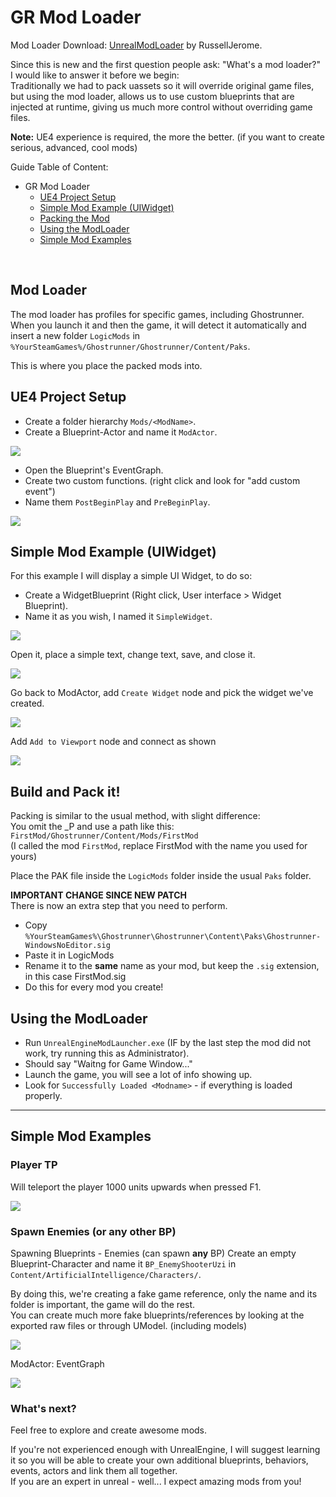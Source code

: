 # GR Mod Loader

Mod Loader Download: [UnrealModLoader](https://github.com/RussellJerome/UnrealModLoader/releases) by RussellJerome.

Since this is new and the first question people ask: "What's a mod loader?" </br>
I would like to answer it before we begin:</br>
Traditionally we had to pack uassets so it will override original game files, but using the mod loader, allows us to use custom blueprints that are injected at runtime, giving us much more control without overriding game files.

**Note:** UE4 experience is required, the more the better. (if you want to create serious, advanced, cool mods)

Guide Table of Content:</br>
- GR Mod Loader
  - [UE4 Project Setup](#ue4-project-setup)
  - [Simple Mod Example (UIWidget)](#simple-mod-example-uiwidget)
  - [Packing the Mod](#build-and-pack-it)
  - [Using the ModLoader](#using-the-modloader)
  - [Simple Mod Examples](#simple-mod-examples)

</br>

## Mod Loader
The mod loader has profiles for specific games, including Ghostrunner. When you launch it and then the game, it will detect it automatically and insert a new folder `LogicMods` in `%YourSteamGames%/Ghostrunner/Ghostrunner/Content/Paks`.  
  
This is where you place the packed mods into.

## UE4 Project Setup
- Create a folder hierarchy `Mods/<ModName>`.
- Create a Blueprint-Actor and name it `ModActor`.

![](Images/mod1.png)

- Open the Blueprint's EventGraph.
- Create two custom functions. (right click and look for "add custom event")
- Name them `PostBeginPlay` and `PreBeginPlay`.

![](Images/mod2.png)

## Simple Mod Example (UIWidget)

For this example I will display a simple UI Widget, to do so:
- Create a WidgetBlueprint (Right click, User interface > Widget Blueprint).
- Name it as you wish, I named it `SimpleWidget`.

![](Images/mod3.png)

Open it, place a simple text, change text, save, and close it.

![](Images/mod4.png)

Go back to ModActor, add `Create Widget` node and pick the widget we've created.

![](Images/mod5.png)

Add `Add to Viewport` node and connect as shown

![](Images/mod6.png)

## Build and Pack it!
Packing is similar to the usual method, with slight difference:</br>
You omit the _P and use a path like this: `FirstMod/Ghostrunner/Content/Mods/FirstMod` </br>
(I called the mod `FirstMod`, replace FirstMod with the name you used for yours)

Place the PAK file inside the `LogicMods` folder inside the usual `Paks` folder.

**IMPORTANT CHANGE SINCE NEW PATCH**</br>
There is now an extra step that you need to perform.</br>
- Copy `%YourSteamGames%\Ghostrunner\Ghostrunner\Content\Paks\Ghostrunner-WindowsNoEditor.sig`
- Paste it in LogicMods
- Rename it to the **same** name as your mod, but keep the `.sig` extension, in this case FirstMod.sig
- Do this for every mod you create!

## Using the ModLoader

- Run `UnrealEngineModLauncher.exe` (IF by the last step the mod did not work, try running this as Administrator).
- Should say "Waitng for Game Window..."
- Launch the game, you will see a lot of info showing up.
- Look for `Successfully Loaded <Modname>` - if everything is loaded properly.

---
## Simple Mod Examples

### Player TP
Will teleport the player 1000 units upwards when pressed F1.

![](Images/mod8.png)

### Spawn Enemies (or any other BP)
Spawning Blueprints - Enemies (can spawn **any** BP)
Create an empty Blueprint-Character and name it `BP_EnemyShooterUzi` in `Content/ArtificialIntelligence/Characters/`.

By doing this, we're creating a fake game reference, only the name and its folder is important, the game will do the rest.</br>
You can create much more fake blueprints/references by looking at the exported raw files or through UModel. (including models)

![](Images/mod9.png)

ModActor: EventGraph

![](Images/mod10.png)

### What's next?
Feel free to explore and create awesome mods.

If you're not experienced enough with UnrealEngine, I will suggest learning it so you will be able to create your own additional blueprints, behaviors, events, actors and link them all together.</br>
If you are an expert in unreal - well... I expect amazing mods from you!

